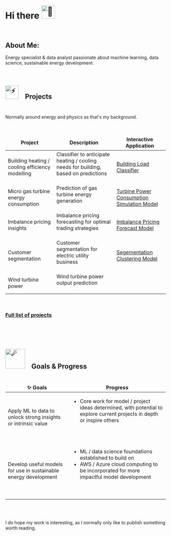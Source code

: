 # Hi there <img src="https://fonts.gstatic.com/s/e/notoemoji/latest/1f44b/512.gif" alt="👋" width="42" height="42" style="margin: 0px 15px 0px 0px;"><br><br>

## About Me:

Energy specialist & data analyst passionate about machine learning, data science, sustainable energy development.<br><br><br>

## <img src="https://fonts.gstatic.com/s/e/notoemoji/latest/26a1/512.gif" alt="⚡" width="42" height="42" style="margin: 0px 15px 0px 0px;"> Projects<br><br>

Normally around energy and physics as that's my background.<br><br><br>

<table>
  <thead align="center">
    <tr border: none;>
      <td><b>Project</b></td>
      <td><b>Description</b></td>
    <td><b>Interactive Application</b></td>
    </tr>
  </thead>
  <tbody>
    <tr>
       <td>Building heating / cooling efficiency modelling</td>
       <td>Classifier to anticipate heating / cooling needs for building, based on predictions<br><br></td>
       </td>
       <td><a href="https://github.com/JeffM-Code/BuildingLoadClassifier">Building Load Classifier
</a></td>
    </tr>
    <tr>
    <td>Micro gas turbine energy consumption</td>
    <td>Prediction of gas turbine energy generation<br><br></td>
    </td>
    <td><a href="https://github.com/JeffM-Code/TurbinePowerConsumptionSimulationModel">Turbine Power Consumption Simulation Model</a></td>
    </tr>
        <td>Imbalance pricing insights</td>
    <td>Imbalance pricing forecasting for optimal trading strategies<br><br></td>
    </td>
    <td><a href="https://github.com/JeffM-Code/PortfolioWork/tree/main/ML/ImbalancePricing">
Imbalance Pricing Forecast Model
</a></td>
    </tr>
        <td>Customer segmentation</td>
    <td>Customer segmentation for electric utility business<br><br></td>
    </td>
    <td><a href="https://github.com/JeffM-Code/PortfolioWork/tree/main/ML/CustomerSegmentation">Segementation Clustering Model</a></td>
    </tr>
        <td>Wind turbine power</td>
    <td>Wind turbine power output prediction<br><br></td>
    </td>
    </tr>
      </tbody>
</table>

<br>


### [Full list of projects](https://github.com/JeffM-Code/PortfolioWork)

<br><br><br>

## <img src="https://fonts.gstatic.com/s/e/notoemoji/latest/2604_fe0f/512.gif" alt="☄" width="62" height="62" style="margin: 0px 15px 0px 0px;"> Goals & Progress<br><br>
<table>
  <thead align="center">
    <tr border: none;>
      <td><b>✨ Goals</b></td>
      <td><b>Progress</b></td>
    </tr>
  </thead>
  <tbody>
    <tr>
       <td>Apply ML to data to unlock strong insights or intrinsic value</td>
       <td><ul><li>Core work for model / project ideas determined, with potential to explore current projects in depth or inspire others</li><br><br></td>
       </td>
    </tr>
    <tr>
    <td>Develop useful models for use in sustainable energy development</td>
    <td><ul>
  <li>ML / data science foundations established to build on</li>
  <li>AWS / Azure cloud computing to be incorporated for more impactful model development</li><br><br>
</ul></td>
    </td>
    </tr>
      </tbody>
</table>

<br><br>

I do hope my work is interesting, as I normally only like to publish something worth reading.
